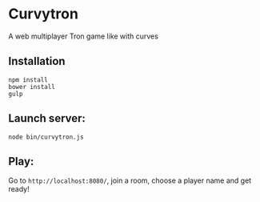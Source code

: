 Curvytron
=========

A web multiplayer Tron game like with curves

## Installation

    npm install
    bower install
    gulp

## Launch server:

    node bin/curvytron.js

## Play:

Go to `http://localhost:8080/`, join a room, choose a player name and get ready!